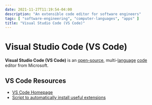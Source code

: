 ```yaml
---
date: 2021-11-27T11:19:54-04:00
description: "An extensible code editor for software engineers"
tags: [ "software-engineering", "computer-languages", "apps" ]
title: "Visual Studio Code (VS Code)"
---
```


# Visual Studio Code (VS Code)

**Visual Studio Code (VS Code)** is an [open-source](open-source.md), multi-[language](computer-languages) [code](software-engineering.md) editor from Microsoft.

<!-- TODO: Microsoft page -->

## VS Code Resources

* [VS Code Homepage](https://code.visualstudio.com/)
* [Script to automatically install useful extensions](https://github.com/jamestharpe/windows-development-environment/blob/main/vscode-extensions.sh)
